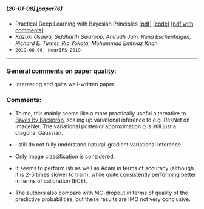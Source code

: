 ##### [20-01-08] [paper76]
- Practical Deep Learning with Bayesian Principles [[pdf]](https://arxiv.org/abs/1906.02506) [[code]](https://github.com/team-approx-bayes/dl-with-bayes) [[pdf with comments]](https://github.com/fregu856/papers/blob/master/commented_pdfs/Practical%20Deep%20Learning%20with%20Bayesian%20Principles.pdf)
- *Kazuki Osawa, Siddharth Swaroop, Anirudh Jain, Runa Eschenhagen, Richard E. Turner, Rio Yokota, Mohammad Emtiyaz Khan*
- `2019-06-06, NeurIPS 2019`

****

### General comments on paper quality:
- Interesting and quite well-written paper.

### Comments:
- To me, this mainly seems like a more practically useful alternative to [Bayes by Backprop](https://github.com/fregu856/papers/blob/master/summaries/Weight%20Uncertainty%20in%20Neural%20Networks.md), scaling up variational inference to e.g. ResNet on ImageNet. The variational posterior approximation q is still just a diagonal Gaussian.

- I still do not fully understand natural-gradient variational inference.

- Only image classification is considered.

- It seems to perform ish as well as Adam in terms of accuracy (although it is 2-5 times slower to train), while quite consistently performing better in terms of calibration (ECE).

- The authors also compare with MC-dropout in terms of quality of the predictive probabilities, but these results are IMO not very conclusive. 
